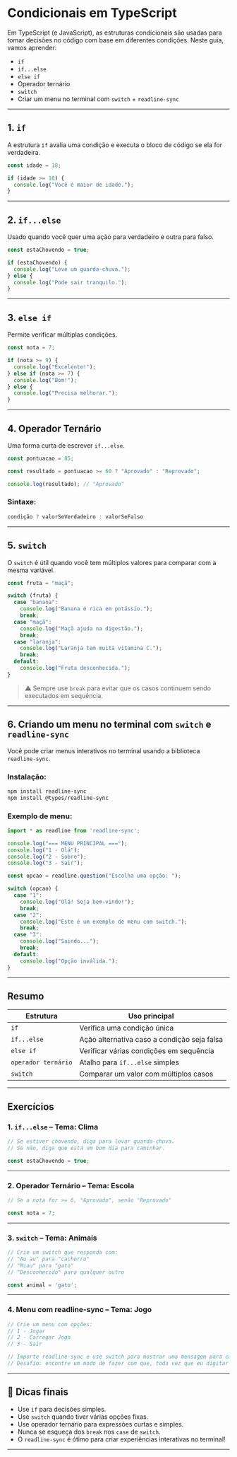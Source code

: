 # Condicionais em TypeScript

Em TypeScript (e JavaScript), as estruturas condicionais são usadas para tomar decisões no código com base em diferentes condições. Neste guia, vamos aprender:

- `if`
- `if...else`
- `else if`
- Operador ternário
- `switch`
- Criar um menu no terminal com `switch` + `readline-sync`

---

## 1. `if`

A estrutura `if` avalia uma condição e executa o bloco de código se ela for verdadeira.

```ts
const idade = 18;

if (idade >= 18) {
  console.log("Você é maior de idade.");
}
````

---

## 2. `if...else`

Usado quando você quer uma ação para verdadeiro e outra para falso.

```ts
const estaChovendo = true;

if (estaChovendo) {
  console.log("Leve um guarda-chuva.");
} else {
  console.log("Pode sair tranquilo.");
}
```

---

## 3. `else if`

Permite verificar múltiplas condições.

```ts
const nota = 7;

if (nota >= 9) {
  console.log("Excelente!");
} else if (nota >= 7) {
  console.log("Bom!");
} else {
  console.log("Precisa melhorar.");
}
```

---

## 4. Operador Ternário

Uma forma curta de escrever `if...else`.

```ts
const pontuacao = 85;

const resultado = pontuacao >= 60 ? "Aprovado" : "Reprovado";

console.log(resultado); // "Aprovado"
```

### Sintaxe:

```ts
condição ? valorSeVerdadeiro : valorSeFalso
```

---

## 5. `switch`

O `switch` é útil quando você tem múltiplos valores para comparar com a mesma variável.

```ts
const fruta = "maçã";

switch (fruta) {
  case "banana":
    console.log("Banana é rica em potássio.");
    break;
  case "maçã":
    console.log("Maçã ajuda na digestão.");
    break;
  case "laranja":
    console.log("Laranja tem muita vitamina C.");
    break;
  default:
    console.log("Fruta desconhecida.");
}
```

> ⚠️ Sempre use `break` para evitar que os casos continuem sendo executados em sequência.

---

## 6. Criando um **menu no terminal** com `switch` e `readline-sync`

Você pode criar menus interativos no terminal usando a biblioteca `readline-sync`.

### Instalação:

```bash
npm install readline-sync
npm install @types/readline-sync
```

### Exemplo de menu:

```ts
import * as readline from 'readline-sync';

console.log("=== MENU PRINCIPAL ===");
console.log("1 - Olá");
console.log("2 - Sobre");
console.log("3 - Sair");

const opcao = readline.question("Escolha uma opção: ");

switch (opcao) {
  case "1":
    console.log("Olá! Seja bem-vindo!");
    break;
  case "2":
    console.log("Este é um exemplo de menu com switch.");
    break;
  case "3":
    console.log("Saindo...");
    break;
  default:
    console.log("Opção inválida.");
}
```

---

## Resumo

| Estrutura           | Uso principal                               |
| ------------------- | ------------------------------------------- |
| `if`                | Verifica uma condição única                 |
| `if...else`         | Ação alternativa caso a condição seja falsa |
| `else if`           | Verificar várias condições em sequência     |
| `operador ternário` | Atalho para `if...else` simples             |
| `switch`            | Comparar um valor com múltiplos casos       |

---

## Exercícios

### 1. **`if...else` – Tema: Clima**

```ts
// Se estiver chovendo, diga para levar guarda-chuva.
// Se não, diga que está um bom dia para caminhar.

const estaChovendo = true;
```

---

### 2. **Operador Ternário – Tema: Escola**

```ts
// Se a nota for >= 6, "Aprovado", senão "Reprovado"

const nota = 7;
```

---

### 3. **`switch` – Tema: Animais**

```ts
// Crie um switch que responda com:
// "Au au" para "cachorro"
// "Miau" para "gato"
// "Desconhecido" para qualquer outro

const animal = 'gato';
```

---

### 4. **Menu com readline-sync – Tema: Jogo**

```ts
// Crie um menu com opções:
// 1 - Jogar
// 2 - Carregar Jogo
// 3 - Sair

// Importe readline-sync e use switch para mostrar uma mensagem para cada opção.
// Desafio: encontre um modo de fazer com que, toda vez que eu digitar uma opção, o menu apareça novamente, ou seja, o código só deve parar quando eu clicar em 'sair'. Dica: que estrutura de código usamos para repetir alguma coisa?
```

---

## 🧠 Dicas finais

* Use `if` para decisões simples.
* Use `switch` quando tiver várias opções fixas.
* Use operador ternário para expressões curtas e simples.
* Nunca se esqueça dos `break` nos `case` de `switch`.
* O `readline-sync` é ótimo para criar experiências interativas no terminal!

---
